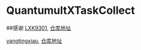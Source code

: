 # QuantumultXTaskCollect

##感谢
[LXK9301](https://github.com/LXK9301), [仓库地址](https://github.com/LXK9301/jd_scripts/tree/master)

[yangtingxiao](https://github.com/LXK9301), [仓库地址](https://github.com/yangtingxiao/QuantumultX/blob/master/)
